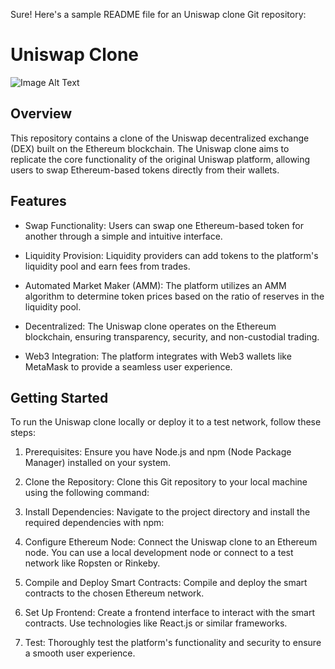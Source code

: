 Sure! Here's a sample README file for an Uniswap clone Git repository:

# Uniswap Clone

![Image Alt Text](https://res.cloudinary.com/dmlaqelqw/image/upload/v1690631332/Screenshot_75_y48hix.png)


## Overview

This repository contains a clone of the Uniswap decentralized exchange (DEX) built on the Ethereum blockchain. The Uniswap clone aims to replicate the core functionality of the original Uniswap platform, allowing users to swap Ethereum-based tokens directly from their wallets.

## Features

- Swap Functionality: Users can swap one Ethereum-based token for another through a simple and intuitive interface.

- Liquidity Provision: Liquidity providers can add tokens to the platform's liquidity pool and earn fees from trades.

- Automated Market Maker (AMM): The platform utilizes an AMM algorithm to determine token prices based on the ratio of reserves in the liquidity pool.

- Decentralized: The Uniswap clone operates on the Ethereum blockchain, ensuring transparency, security, and non-custodial trading.

- Web3 Integration: The platform integrates with Web3 wallets like MetaMask to provide a seamless user experience.

## Getting Started

To run the Uniswap clone locally or deploy it to a test network, follow these steps:

1. Prerequisites: Ensure you have Node.js and npm (Node Package Manager) installed on your system.

2. Clone the Repository: Clone this Git repository to your local machine using the following command:



3. Install Dependencies: Navigate to the project directory and install the required dependencies with npm:



4. Configure Ethereum Node: Connect the Uniswap clone to an Ethereum node. You can use a local development node or connect to a test network like Ropsten or Rinkeby.

5. Compile and Deploy Smart Contracts: Compile and deploy the smart contracts to the chosen Ethereum network.

6. Set Up Frontend: Create a frontend interface to interact with the smart contracts. Use technologies like React.js or similar frameworks.

7. Test: Thoroughly test the platform's functionality and security to ensure a smooth user experience.

